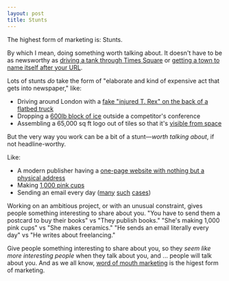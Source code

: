 ```yaml
---
layout: post
title: Stunts
---
```


The highest form of marketing is: Stunts.

By which I mean, doing something worth talking about. It doesn't have to be as newsworthy as [driving a tank through Times Square](https://www.inc.com/oscar-raymundo/richard-branson-most-explosive-publicity-stunt.html) or [getting a town to name itself after your URL](https://www.wired.com/1999/12/welcome-to-half-com-oregon/).

Lots of stunts _do_ take the form of "elaborate and kind of expensive act that gets into newspaper," like:

- Driving around London with a [fake "injured T. Rex" on the back of a flatbed truck](https://sketchevents.co.uk/project/t-rex-autopsy/)
- Dropping a [600lb block of ice](https://techcrunch.com/2010/10/26/wepay-ice-paypal/) outside a competitor's conference
- Assembling a 65,000 sq ft logo out of tiles so that it's [visible from space](https://www.mentalfloss.com/article/25182/kfc-logo-you-can-see-space)

But the very way you work can be a bit of a stunt—_worth talking about_, if not headline-worthy.

Like:

- A modern publisher having a [one-page website with nothing but a physical address](https://www.analogsea.com/)
- Making [1,000 pink cups](https://www.othersideceramics.com/collections/pink-cups)
- Sending an email every day ([many](https://jonathanstark.com/daily) [such](https://mail.flarn.com/mailman/listinfo/plura-list/) [cases](https://seths.blog/subscribe/))

Working on an ambitious project, or with an unusual constraint, gives people something interesting to share about you. "You have to send them a postcard to buy their books" vs "They publish books." "She's making 1,000 pink cups" vs "She makes ceramics." "He sends an email literally every day" vs "He writes about freelancing."

Give people something interesting to share about you, so they _seem like more interesting people_ when they talk about you, and ... people will talk about you. And as we all know, [word of mouth marketing](/word-of-mouth-marketing) is the higest form of marketing.
